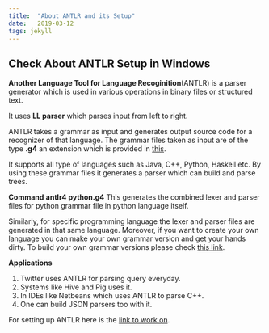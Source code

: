 ```yaml
---
title:  "About ANTLR and its Setup"
date:   2019-03-12
tags: jekyll
---
```


## Check About ANTLR Setup in Windows

<strong>Another Language Tool for Language Recoginition</strong>(ANTLR) is a parser generator which is used in various operations in binary files or structured text.

It uses **LL parser** which parses input from left to right.

ANTLR takes a grammar as input and generates output source code for a recognizer of that language. The grammar files taken as input are of the type **.g4** an extension which is provided in [this](https://github.com/antlr/grammars-v4).

It supports all type of languages such as Java, C++, Python, Haskell etc. By using these grammar files it generates a parser which can build and parse trees.

**Command**
**antlr4 python.g4** This generates the combined lexer and parser files for python grammar file in python language itself.

Similarly, for specific programming language the lexer and parser files are generated in that same language. Moreover, if you want to create your own language you can make your own grammar version and get your hands dirty.
To build your own grammar versions please check [this link](https://github.com/antlr/antlr4/blob/master/doc/lexicon.md).

**Applications**
1. Twitter uses ANTLR for parsing query everyday.
2. Systems like Hive and Pig uses it.
3. In IDEs like Netbeans which uses ANTLR to parse C++.
4. One can build JSON parsers too with it.

For setting up ANTLR here is the [link to work on](https://github.com/Dhiraj240/ANTLR).
